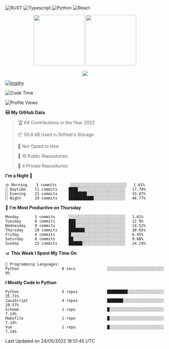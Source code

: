 ![RUST](https://img.shields.io/badge/-Rust-141414?style=flat&logo=rust)
![Typescript](https://img.shields.io/badge/-Typescript-141414?style=flat&logo=typescript)
![Python](https://img.shields.io/badge/-Python-141414?style=flat&logo=python)
![React](https://img.shields.io/badge/-React-141414?style=flat&logo=react)

<p align="center">
  <img height="160" src="https://github-readme-stats.vercel.app/api/top-langs/?username=k4zam1&theme=dracula&hide=html,css,dockerfile,shell,ejs,stylus,javascript&count_private=true&show_icons=true&hide_border=true&layout=compact"/>
  <img height="160" src="https://github-readme-stats.vercel.app/api?username=k4zam1&count_private=true&show_icons=true&theme=dracula&include_all_commits=true&hide_border=true"/>
</p>
<p align="center">
<img src="https://activity-graph.herokuapp.com/graph?username=k4zam1&theme=dracula"/>
</p>

[![trophy](https://github-profile-trophy.vercel.app/?username=k4zam1)](https://github.com/ryo-ma/github-profile-trophy)

<!--START_SECTION:waka-->
![Code Time](http://img.shields.io/badge/Code%20Time-35%20hrs%204%20mins-blue)

![Profile Views](http://img.shields.io/badge/Profile%20Views-1-blue)

**🐱 My GitHub Data** 

> 🏆 64 Contributions in the Year 2022
 > 
> 📦 50.8 kB Used in GitHub's Storage 
 > 
> 🚫 Not Opted to Hire
 > 
> 📜 15 Public Repositories 
 > 
> 🔑 4 Private Repositories  
 > 
**I'm a Night 🦉** 

```text
🌞 Morning    1 commits      ░░░░░░░░░░░░░░░░░░░░░░░░░   1.61% 
🌆 Daytime    11 commits     ████░░░░░░░░░░░░░░░░░░░░░   17.74% 
🌃 Evening    21 commits     ████████░░░░░░░░░░░░░░░░░   33.87% 
🌙 Night      29 commits     ███████████░░░░░░░░░░░░░░   46.77%

```
📅 **I'm Most Productive on Thursday** 

```text
Monday       1 commits      ░░░░░░░░░░░░░░░░░░░░░░░░░   1.61% 
Tuesday      8 commits      ███░░░░░░░░░░░░░░░░░░░░░░   12.9% 
Wednesday    9 commits      ███░░░░░░░░░░░░░░░░░░░░░░   14.52% 
Thursday     19 commits     ███████░░░░░░░░░░░░░░░░░░   30.65% 
Friday       4 commits      █░░░░░░░░░░░░░░░░░░░░░░░░   6.45% 
Saturday     6 commits      ██░░░░░░░░░░░░░░░░░░░░░░░   9.68% 
Sunday       15 commits     ██████░░░░░░░░░░░░░░░░░░░   24.19%

```


📊 **This Week I Spent My Time On** 

```text
💬 Programming Languages: 
Python                   0 secs              ░░░░░░░░░░░░░░░░░░░░░░░░░   0%

```

**I Mostly Code in Python** 

```text
Python                   5 repos             █████████░░░░░░░░░░░░░░░░   35.71% 
JavaScript               4 repos             ███████░░░░░░░░░░░░░░░░░░   28.57% 
Scheme                   1 repo              █░░░░░░░░░░░░░░░░░░░░░░░░   7.14% 
Makefile                 1 repo              █░░░░░░░░░░░░░░░░░░░░░░░░   7.14% 
Vue                      1 repo              █░░░░░░░░░░░░░░░░░░░░░░░░   7.14%

```



 Last Updated on 24/05/2022 18:51:45 UTC
<!--END_SECTION:waka-->
